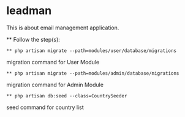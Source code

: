 # leadman #

This is about email management application.

** Follow the step(s):

    ** php artisan migrate --path=modules/user/database/migrations

migration command for User Module 
    
    ** php artisan migrate --path=modules/admin/database/migrations

migration command for Admin Module
    
    ** php artisan db:seed --class=CountrySeeder

seed command for country list








